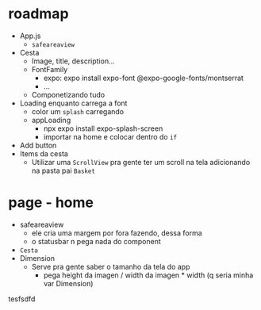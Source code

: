 
# roadmap
  - App.js
    - `safeareaview`
  - Cesta
    - Image, title, description...
    - FontFamily
      - expo: expo install expo-font @expo-google-fonts/montserrat
      - ...
    - Componetizando tudo
  - Loading enquanto carrega a font
    - color um `splash` carregando
    - appLoading
      - npx expo install expo-splash-screen
      - importar na home e colocar dentro do `if`
  - Add button
  - Items da cesta
    - Utilizar uma `ScrollView` pra gente ter um scroll na tela adicionando na pasta pai `Basket`

# page - home
  - safeareaview
    - ele cria uma margem por fora fazendo, dessa forma 
    - o statusbar n pega nada do component
  - `Cesta`
  - Dimension
    - Serve pra gente saber o tamanho da tela do app
      - pega height da imagen / width da imagen * width (q seria minha var Dimension)

tesfsdfd
